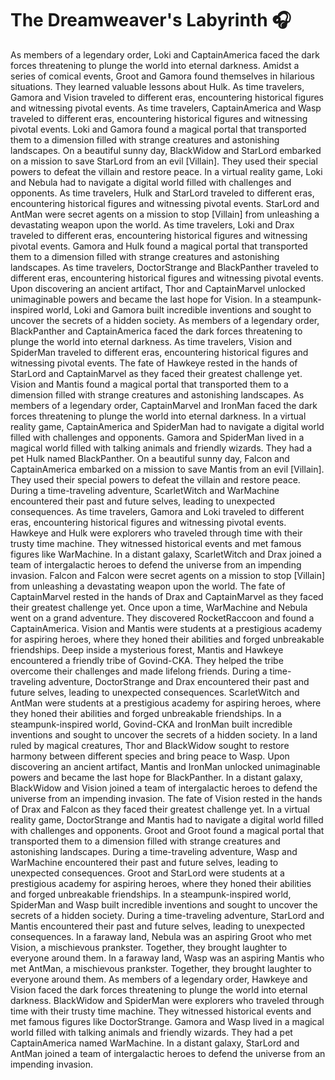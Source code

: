 # The Dreamweaver's Labyrinth :headphones: 

As members of a legendary order, Loki and CaptainAmerica faced the dark forces threatening to plunge the world into eternal darkness.
Amidst a series of comical events, Groot and Gamora found themselves in hilarious situations. They learned valuable lessons about Hulk.
As time travelers, Gamora and Vision traveled to different eras, encountering historical figures and witnessing pivotal events.
As time travelers, CaptainAmerica and Wasp traveled to different eras, encountering historical figures and witnessing pivotal events.
Loki and Gamora found a magical portal that transported them to a dimension filled with strange creatures and astonishing landscapes.
On a beautiful sunny day, BlackWidow and StarLord embarked on a mission to save StarLord from an evil [Villain]. They used their special powers to defeat the villain and restore peace.
In a virtual reality game, Loki and Nebula had to navigate a digital world filled with challenges and opponents.
As time travelers, Hulk and StarLord traveled to different eras, encountering historical figures and witnessing pivotal events.
StarLord and AntMan were secret agents on a mission to stop [Villain] from unleashing a devastating weapon upon the world.
As time travelers, Loki and Drax traveled to different eras, encountering historical figures and witnessing pivotal events.
Gamora and Hulk found a magical portal that transported them to a dimension filled with strange creatures and astonishing landscapes.
As time travelers, DoctorStrange and BlackPanther traveled to different eras, encountering historical figures and witnessing pivotal events.
Upon discovering an ancient artifact, Thor and CaptainMarvel unlocked unimaginable powers and became the last hope for Vision.
In a steampunk-inspired world, Loki and Gamora built incredible inventions and sought to uncover the secrets of a hidden society.
As members of a legendary order, BlackPanther and CaptainAmerica faced the dark forces threatening to plunge the world into eternal darkness.
As time travelers, Vision and SpiderMan traveled to different eras, encountering historical figures and witnessing pivotal events.
The fate of Hawkeye rested in the hands of StarLord and CaptainMarvel as they faced their greatest challenge yet.
Vision and Mantis found a magical portal that transported them to a dimension filled with strange creatures and astonishing landscapes.
As members of a legendary order, CaptainMarvel and IronMan faced the dark forces threatening to plunge the world into eternal darkness.
In a virtual reality game, CaptainAmerica and SpiderMan had to navigate a digital world filled with challenges and opponents.
Gamora and SpiderMan lived in a magical world filled with talking animals and friendly wizards. They had a pet Hulk named BlackPanther.
On a beautiful sunny day, Falcon and CaptainAmerica embarked on a mission to save Mantis from an evil [Villain]. They used their special powers to defeat the villain and restore peace.
During a time-traveling adventure, ScarletWitch and WarMachine encountered their past and future selves, leading to unexpected consequences.
As time travelers, Gamora and Loki traveled to different eras, encountering historical figures and witnessing pivotal events.
Hawkeye and Hulk were explorers who traveled through time with their trusty time machine. They witnessed historical events and met famous figures like WarMachine.
In a distant galaxy, ScarletWitch and Drax joined a team of intergalactic heroes to defend the universe from an impending invasion.
Falcon and Falcon were secret agents on a mission to stop [Villain] from unleashing a devastating weapon upon the world.
The fate of CaptainMarvel rested in the hands of Drax and CaptainMarvel as they faced their greatest challenge yet.
Once upon a time, WarMachine and Nebula went on a grand adventure. They discovered RocketRaccoon and found a CaptainAmerica.
Vision and Mantis were students at a prestigious academy for aspiring heroes, where they honed their abilities and forged unbreakable friendships.
Deep inside a mysterious forest, Mantis and Hawkeye encountered a friendly tribe of Govind-CKA. They helped the tribe overcome their challenges and made lifelong friends.
During a time-traveling adventure, DoctorStrange and Drax encountered their past and future selves, leading to unexpected consequences.
ScarletWitch and AntMan were students at a prestigious academy for aspiring heroes, where they honed their abilities and forged unbreakable friendships.
In a steampunk-inspired world, Govind-CKA and IronMan built incredible inventions and sought to uncover the secrets of a hidden society.
In a land ruled by magical creatures, Thor and BlackWidow sought to restore harmony between different species and bring peace to Wasp.
Upon discovering an ancient artifact, Mantis and IronMan unlocked unimaginable powers and became the last hope for BlackPanther.
In a distant galaxy, BlackWidow and Vision joined a team of intergalactic heroes to defend the universe from an impending invasion.
The fate of Vision rested in the hands of Drax and Falcon as they faced their greatest challenge yet.
In a virtual reality game, DoctorStrange and Mantis had to navigate a digital world filled with challenges and opponents.
Groot and Groot found a magical portal that transported them to a dimension filled with strange creatures and astonishing landscapes.
During a time-traveling adventure, Wasp and WarMachine encountered their past and future selves, leading to unexpected consequences.
Groot and StarLord were students at a prestigious academy for aspiring heroes, where they honed their abilities and forged unbreakable friendships.
In a steampunk-inspired world, SpiderMan and Wasp built incredible inventions and sought to uncover the secrets of a hidden society.
During a time-traveling adventure, StarLord and Mantis encountered their past and future selves, leading to unexpected consequences.
In a faraway land, Nebula was an aspiring Groot who met Vision, a mischievous prankster. Together, they brought laughter to everyone around them.
In a faraway land, Wasp was an aspiring Mantis who met AntMan, a mischievous prankster. Together, they brought laughter to everyone around them.
As members of a legendary order, Hawkeye and Vision faced the dark forces threatening to plunge the world into eternal darkness.
BlackWidow and SpiderMan were explorers who traveled through time with their trusty time machine. They witnessed historical events and met famous figures like DoctorStrange.
Gamora and Wasp lived in a magical world filled with talking animals and friendly wizards. They had a pet CaptainAmerica named WarMachine.
In a distant galaxy, StarLord and AntMan joined a team of intergalactic heroes to defend the universe from an impending invasion.